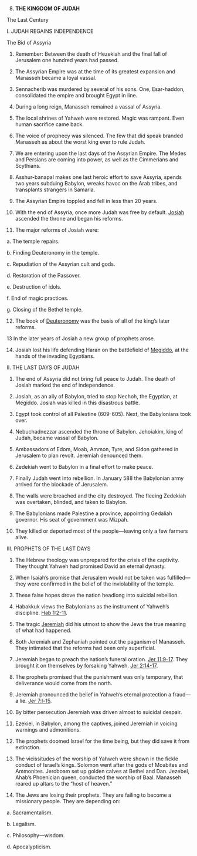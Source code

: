 


8. **THE KINGDOM OF JUDAH**

The Last Century

I. JUDAH REGAINS INDEPENDENCE

The Bid of Assyria

1. Remember: Between the death of Hezekiah and the final fall of Jerusalem one hundred years had passed.

2. The Assyrian Empire was at the time of its greatest expansion and Manasseh became a loyal vassal.

3. Sennacherib was murdered by several of his sons. One, Esar-haddon, consolidated the empire and brought Egypt in line.

4. During a long reign, Manasseh remained a vassal of Assyria.

5. The local shrines of Yahweh were restored. Magic was rampant. Even human sacrifice came back.

6. The voice of prophecy was silenced. The few that did speak branded Manasseh as about the worst king ever to rule Judah.

7. We are entering upon the last days of the Assyrian Empire. The Medes and Persians are coming into power, as well as the Cimmerians and Scythians.

8. Asshur-banapal makes one last heroic effort to save Assyria, spends two years subduing Babylon, wreaks havoc on the Arab tribes, and transplants strangers in Samaria.

9. The Assyrian Empire toppled and fell in less than 20 years.

10. With the end of Assyria, once more Judah was free by default. [Josiah](https://en.wikipedia.org/wiki/Josiah) ascended the throne and began his reforms.

11. The major reforms of Josiah were:

a. The temple repairs.

b. Finding Deuteronomy in the temple.

c. Repudiation of the Assyrian cult and gods.

d. Restoration of the Passover.

e. Destruction of idols.

f. End of magic practices.

g. Closing of the Bethel temple.

12. The book of [Deuteronomy](/en/Bible/Deuteronomy/1.htm) was the basis of all of the king’s later reforms.

13 In the later years of Josiah a new group of prophets arose.

14. Josiah lost his life defending Haran on the battlefield of [Megiddo](https://en.wikipedia.org/wiki/Tel_Megiddo), at the hands of the invading Egyptians.

II. THE LAST DAYS OF JUDAH

1. The end of Assyria did not bring full peace to Judah. The death of Josiah marked the end of independence.

2. Josiah, as an ally of Babylon, tried to stop Nechoh, the Egyptian, at Megiddo. Josiah was killed in this disastrous battle.

3. Egypt took control of all Palestine (609-605). Next, the Babylonians took over.

4. Nebuchadnezzar ascended the throne of Babylon. Jehoiakim, king of Judah, became vassal of Babylon.

5. Ambassadors of Edom, Moab, Ammon, Tyre, and Sidon gathered in Jerusalem to plan revolt. Jeremiah denounced them.

6. Zedekiah went to Babylon in a final effort to make peace.

7. Finally Judah went into rebellion. In January 588 the Babylonian army arrived for the blockade of Jerusalem.

8. The walls were breached and the city destroyed. The fleeing Zedekiah was overtaken, blinded, and taken to Babylon.

9. The Babylonians made Palestine a province, appointing Gedaliah governor. His seat of government was Mizpah.

10. They killed or deported most of the people—leaving only a few farmers alive.

III. PROPHETS OF THE LAST DAYS

1. The Hebrew theology was unprepared for the crisis of the captivity. They thought Yahweh had promised David an eternal dynasty.

2. When Isaiah’s promise that Jerusalem would not be taken was fulfilled—they were confirmed in the belief of the inviolability of the temple.

3. These false hopes drove the nation headlong into suicidal rebellion.

4. Habakkuk views the Babylonians as the instrument of Yahweh’s discipline. [Hab 1:2-11](/en/Bible/Habakkuk/1#v2).

5. The tragic [Jeremiah](https://en.wikipedia.org/wiki/Jeremiah) did his utmost to show the Jews the true meaning of what had happened.

6. Both Jeremiah and Zephaniah pointed out the paganism of Manasseh. They intimated that the reforms had been only superficial.

7. Jeremiah began to preach the nation’s funeral oration. [Jer 11:9-17](/en/Bible/Jeremiah/11#v9). They brought it on themselves by forsaking Yahweh. [Jer 2:14-17](/en/Bible/Jeremiah/2#v14).

8. The prophets promised that the punishment was only temporary, that deliverance would come from the north.

9. Jeremiah pronounced the belief in Yahweh’s eternal protection a fraud— a lie. [Jer 7:l-15](/en/Bible/Jeremiah/7.htm).

10. By bitter persecution Jeremiah was driven almost to suicidal despair.

11. Ezekiel, in Babylon, among the captives, joined Jeremiah in voicing warnings and admonitions.

12. The prophets doomed Israel for the time being, but they did save it from extinction.

13. The vicissitudes of the worship of Yahweh were shown in the fickle conduct of Israel’s kings. Solomon went after the gods of Moabites and Ammonites. Jeroboam set up golden calves at Bethel and Dan. Jezebel, Ahab’s Phoenician queen, conducted the worship of Baal. Manasseh reared up altars to the “host of heaven.”

14. The Jews are losing their prophets. They are failing to become a missionary people. They are depending on:

a. Sacramentalism.

b. Legalism.

c. Philosophy—wisdom.

d. Apocalypticism.